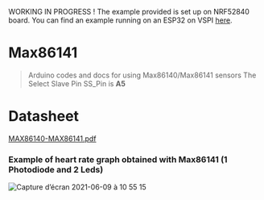 WORKING IN PROGRESS ! 
The example provided is set up on NRF52840 board.
  You can find an example running on an ESP32 on VSPI [here](https://github.com/moothyknight/MAX86141_Arduino).

# Max86141
> Arduino codes and docs for using Max86140/Max86141 sensors 
  > The Select Slave Pin SS_Pin is **A5**

# Datasheet
[MAX86140-MAX86141.pdf](https://github.com/MakerLabCRI/Max86141/files/6622271/MAX86140-MAX86141.pdf)

### Example of heart rate graph obtained with Max86141 (1 Photodiode and 2 Leds)
![Capture d’écran 2021-06-09 à 10 55 15](https://user-images.githubusercontent.com/47628329/121325570-02e3a600-c912-11eb-9c8e-112cf1a5d947.png)
